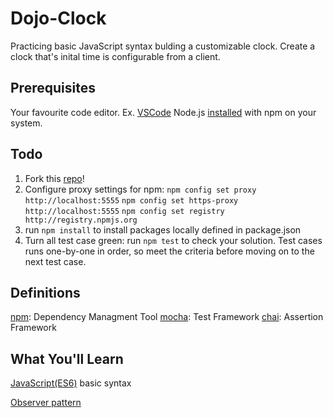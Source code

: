 # Dojo-Clock

Practicing basic JavaScript syntax bulding a customizable clock. Create a clock that's inital time is configurable from a client.

## Prerequisites

Your favourite code editor. Ex. [VSCode](https://code.visualstudio.com/)
Node.js [installed](https://www.npmjs.com/get-npm?utm_source=house&utm_medium=homepage&utm_campaign=free%20orgs&utm_term=Install%20npm) with npm on your system.

## Todo

1. Fork this [repo](https://github.com/xasdx/dojo-clock)!
2. Configure proxy settings for npm: 
		`npm config set proxy http://localhost:5555`
		`npm config set https-proxy http://localhost:5555`
		`npm config set registry http://registry.npmjs.org`
3. run `npm install` to install packages locally defined in package.json
5. Turn all test case green: run `npm test` to check your solution. Test cases runs one-by-one in order, so meet the criteria before moving on to the next test case.

## Definitions

[npm](https://docs.npmjs.com/getting-started/what-is-npm): Dependency Managment Tool
[mocha](https://mochajs.org/): Test Framework
[chai](https://www.npmjs.com/package/chai): Assertion Framework

## What You'll Learn

[JavaScript(ES6)](https://www.toptal.com/javascript/javascript-es6-cheat-sheet) basic syntax

[Observer pattern](https://scotch.io/bar-talk/4-javascript-design-patterns-you-should-know#toc-observer-design-pattern)

